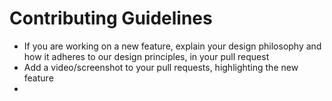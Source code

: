 # Contributing Guidelines

- If you are working on a new feature, explain your design philosophy and how it adheres to our design principles, in your pull request
- Add a video/screenshot to your pull requests, highlighting the new feature
- 

